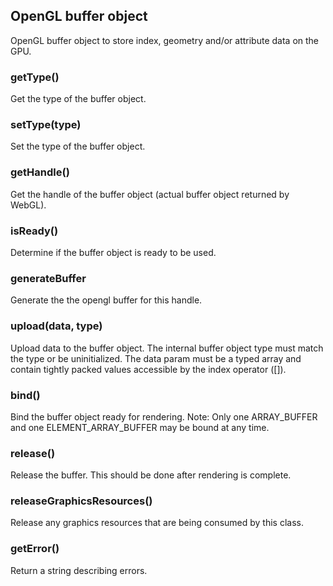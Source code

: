 ## OpenGL buffer object

OpenGL buffer object to store index, geometry and/or attribute data on the GPU.

### getType()

Get the type of the buffer object.

### setType(type)

Set the type of the buffer object.

### getHandle()

Get the handle of the buffer object (actual buffer object returned by WebGL).

### isReady()

Determine if the buffer object is ready to be used.

### generateBuffer

Generate the the opengl buffer for this handle.

### upload(data, type)

Upload data to the buffer object. The internal buffer object type must match the type or be
uninitialized.  The data param must be a typed array and contain tightly packed values
accessible by the index operator ([]).

### bind()

Bind the buffer object ready for rendering.  Note: Only one ARRAY_BUFFER and one
ELEMENT_ARRAY_BUFFER may be bound at any time.

### release()

Release the buffer. This should be done after rendering is complete.

### releaseGraphicsResources()

Release any graphics resources that are being consumed by this class.

### getError()

Return a string describing errors.
